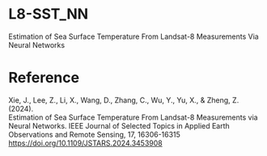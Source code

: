 # L8-SST_NN
Estimation of Sea Surface Temperature From Landsat-8 Measurements Via Neural Networks

# Reference

Xie, J., Lee, Z., Li, X., Wang, D., Zhang, C., Wu, Y., Yu, X., & Zheng, Z. (2024).  
Estimation of Sea Surface Temperature From Landsat-8 Measurements via Neural Networks. IEEE Journal of Selected Topics in Applied Earth Observations and Remote Sensing, 17, 16306-16315  
https://doi.org/10.1109/JSTARS.2024.3453908
